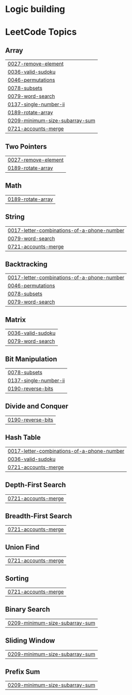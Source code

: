 # Logic building

<!---LeetCode Topics Start-->
# LeetCode Topics
## Array
|  |
| ------- |
| [0027-remove-element](https://github.com/HaroonSS/Coding_Practice/tree/master/0027-remove-element) |
| [0036-valid-sudoku](https://github.com/HaroonSS/Coding_Practice/tree/master/0036-valid-sudoku) |
| [0046-permutations](https://github.com/HaroonSS/Coding_Practice/tree/master/0046-permutations) |
| [0078-subsets](https://github.com/HaroonSS/Coding_Practice/tree/master/0078-subsets) |
| [0079-word-search](https://github.com/HaroonSS/Coding_Practice/tree/master/0079-word-search) |
| [0137-single-number-ii](https://github.com/HaroonSS/Coding_Practice/tree/master/0137-single-number-ii) |
| [0189-rotate-array](https://github.com/HaroonSS/Coding_Practice/tree/master/0189-rotate-array) |
| [0209-minimum-size-subarray-sum](https://github.com/HaroonSS/Coding_Practice/tree/master/0209-minimum-size-subarray-sum) |
| [0721-accounts-merge](https://github.com/HaroonSS/Coding_Practice/tree/master/0721-accounts-merge) |
## Two Pointers
|  |
| ------- |
| [0027-remove-element](https://github.com/HaroonSS/Coding_Practice/tree/master/0027-remove-element) |
| [0189-rotate-array](https://github.com/HaroonSS/Coding_Practice/tree/master/0189-rotate-array) |
## Math
|  |
| ------- |
| [0189-rotate-array](https://github.com/HaroonSS/Coding_Practice/tree/master/0189-rotate-array) |
## String
|  |
| ------- |
| [0017-letter-combinations-of-a-phone-number](https://github.com/HaroonSS/Coding_Practice/tree/master/0017-letter-combinations-of-a-phone-number) |
| [0079-word-search](https://github.com/HaroonSS/Coding_Practice/tree/master/0079-word-search) |
| [0721-accounts-merge](https://github.com/HaroonSS/Coding_Practice/tree/master/0721-accounts-merge) |
## Backtracking
|  |
| ------- |
| [0017-letter-combinations-of-a-phone-number](https://github.com/HaroonSS/Coding_Practice/tree/master/0017-letter-combinations-of-a-phone-number) |
| [0046-permutations](https://github.com/HaroonSS/Coding_Practice/tree/master/0046-permutations) |
| [0078-subsets](https://github.com/HaroonSS/Coding_Practice/tree/master/0078-subsets) |
| [0079-word-search](https://github.com/HaroonSS/Coding_Practice/tree/master/0079-word-search) |
## Matrix
|  |
| ------- |
| [0036-valid-sudoku](https://github.com/HaroonSS/Coding_Practice/tree/master/0036-valid-sudoku) |
| [0079-word-search](https://github.com/HaroonSS/Coding_Practice/tree/master/0079-word-search) |
## Bit Manipulation
|  |
| ------- |
| [0078-subsets](https://github.com/HaroonSS/Coding_Practice/tree/master/0078-subsets) |
| [0137-single-number-ii](https://github.com/HaroonSS/Coding_Practice/tree/master/0137-single-number-ii) |
| [0190-reverse-bits](https://github.com/HaroonSS/Coding_Practice/tree/master/0190-reverse-bits) |
## Divide and Conquer
|  |
| ------- |
| [0190-reverse-bits](https://github.com/HaroonSS/Coding_Practice/tree/master/0190-reverse-bits) |
## Hash Table
|  |
| ------- |
| [0017-letter-combinations-of-a-phone-number](https://github.com/HaroonSS/Coding_Practice/tree/master/0017-letter-combinations-of-a-phone-number) |
| [0036-valid-sudoku](https://github.com/HaroonSS/Coding_Practice/tree/master/0036-valid-sudoku) |
| [0721-accounts-merge](https://github.com/HaroonSS/Coding_Practice/tree/master/0721-accounts-merge) |
## Depth-First Search
|  |
| ------- |
| [0721-accounts-merge](https://github.com/HaroonSS/Coding_Practice/tree/master/0721-accounts-merge) |
## Breadth-First Search
|  |
| ------- |
| [0721-accounts-merge](https://github.com/HaroonSS/Coding_Practice/tree/master/0721-accounts-merge) |
## Union Find
|  |
| ------- |
| [0721-accounts-merge](https://github.com/HaroonSS/Coding_Practice/tree/master/0721-accounts-merge) |
## Sorting
|  |
| ------- |
| [0721-accounts-merge](https://github.com/HaroonSS/Coding_Practice/tree/master/0721-accounts-merge) |
## Binary Search
|  |
| ------- |
| [0209-minimum-size-subarray-sum](https://github.com/HaroonSS/Coding_Practice/tree/master/0209-minimum-size-subarray-sum) |
## Sliding Window
|  |
| ------- |
| [0209-minimum-size-subarray-sum](https://github.com/HaroonSS/Coding_Practice/tree/master/0209-minimum-size-subarray-sum) |
## Prefix Sum
|  |
| ------- |
| [0209-minimum-size-subarray-sum](https://github.com/HaroonSS/Coding_Practice/tree/master/0209-minimum-size-subarray-sum) |
<!---LeetCode Topics End-->